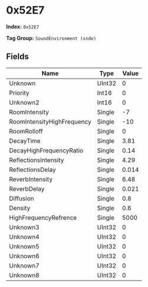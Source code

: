 # 0x52E7

**Index:** ```0x52E7```

**Tag Group:** ```SoundEnvironment (snde)```

## Fields

Name	| Type	| Value
---	|---	|---	|
Unknown	|UInt32	|0
Priority	|Int16	|0
Unknown2	|Int16	|0
RoomIntensity	|Single	|-7
RoomIntensityHighFrequency	|Single	|-10
RoomRolloff	|Single	|0
DecayTime	|Single	|3.81
DecayHighFrequencyRatio	|Single	|0.14
ReflectionsIntensity	|Single	|4.29
ReflectionsDelay	|Single	|0.014
ReverbIntensity	|Single	|6.48
ReverbDelay	|Single	|0.021
Diffusion	|Single	|0.8
Density	|Single	|0.6
HighFrequencyRefrence	|Single	|5000
Unknown3	|UInt32	|0
Unknown4	|UInt32	|0
Unknown5	|UInt32	|0
Unknown6	|UInt32	|0
Unknown7	|UInt32	|0
Unknown8	|UInt32	|0


